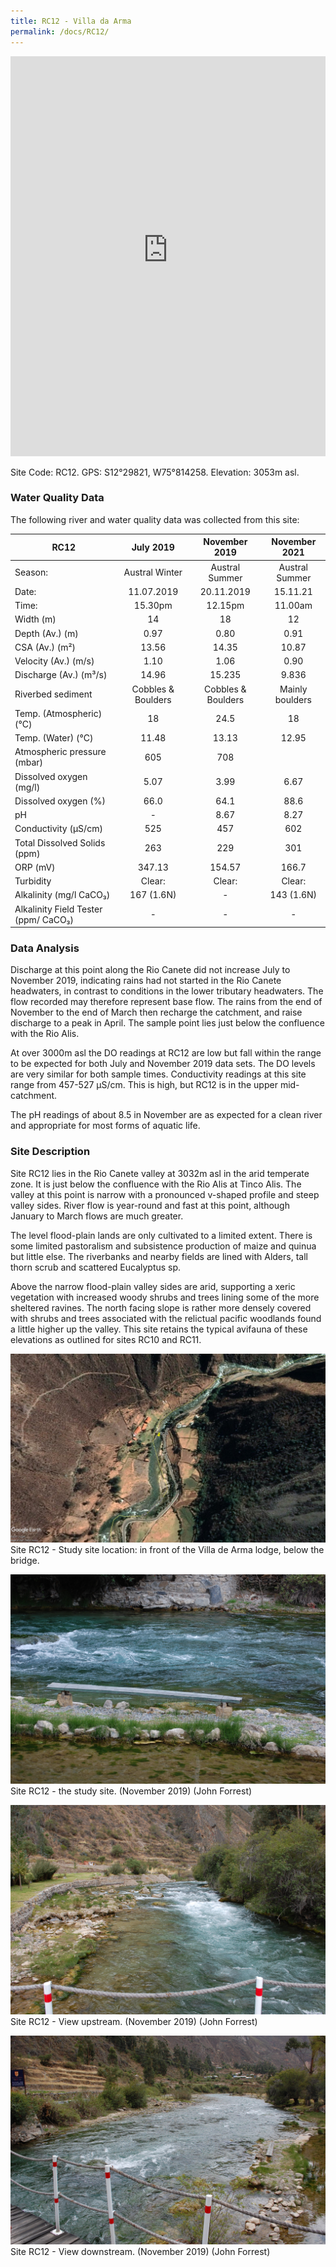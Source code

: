 ```yaml
---
title: RC12 - Villa da Arma
permalink: /docs/RC12/
---
```


<iframe width="100%" height="640" allowfullscreen style="border-style:none;" src="https://cavep-undc-hosting.netlify.com/sites/RC12/app-files/"></iframe>

Site Code: RC12.  GPS: S12°29821, W75°814258. Elevation:
3053m asl.

### Water Quality Data

The following river and water quality data was collected from this site:

|     RC12                                    |          July 2019        |        November 2019      |      November 2021     |
|---------------------------------------------|:-------------------------:|:-------------------------:|:----------------------:|
|     Season:                                 |       Austral Winter      |       Austral Summer      |      Austral Summer    |
|     Date:                                   |         11.07.2019        |         20.11.2019        |         15.11.21       |
|     Time:                                   |           15.30pm         |           12.15pm         |         11.00am        |
|     Width (m)                               |             14            |             18            |            12          |
|     Depth (Av.) (m)                         |            0.97           |            0.80           |           0.91         |
|     CSA (Av.) (m²)                          |            13.56          |            14.35          |          10.87         |
|     Velocity (Av.) (m/s)                    |            1.10           |            1.06           |           0.90         |
|     Discharge (Av.) (m³/s)                  |            14.96          |           15.235          |          9.836         |
|     Riverbed sediment                       |     Cobbles & Boulders    |     Cobbles & Boulders    |     Mainly boulders    |
|     Temp. (Atmospheric) (°C)                |             18            |            24.5           |            18          |
|     Temp. (Water) (°C)                      |            11.48          |            13.13          |          12.95         |
|     Atmospheric pressure (mbar)             |             605           |             708           |                        |
|     Dissolved oxygen (mg/l)                 |            5.07           |            3.99           |           6.67         |
|     Dissolved oxygen (%)                    |            66.0           |            64.1           |           88.6         |
|     pH                                      |              -            |            8.67           |           8.27         |
|     Conductivity (µS/cm)                    |             525           |             457           |           602          |
|     Total Dissolved Solids (ppm)            |             263           |             229           |           301          |
|     ORP (mV)                                |           347.13          |           154.57          |          166.7         |
|     Turbidity                               |           Clear:          |           Clear:          |          Clear:        |
|     Alkalinity (mg/l CaCO₃)                 |         167 (1.6N)        |              -            |        143 (1.6N)      |
|     Alkalinity Field Tester (ppm/ CaCO₃)    |              -            |              -            |            -           |

### Data Analysis
Discharge at this point along the Rio Canete did not increase July to November 2019, indicating rains had not started in the Rio Canete headwaters, in contrast to conditions in the lower tributary headwaters. The flow recorded may therefore represent base flow. The rains from the end of November to the end of March then recharge the catchment, and raise discharge to a peak in April. The sample point lies just below the confluence with the Rio Alis.                                                                                            

At over 3000m asl the DO readings at RC12 are low but fall within the range to be expected for both July and November 2019 data sets. The DO levels are very similar for both sample times. Conductivity readings at this site range from 457-527 µS/cm. This is high, but RC12 is in the upper mid-catchment.   

The pH readings of about 8.5 in November are as expected for a clean river and appropriate for most forms of aquatic life.
  
### Site Description
Site RC12 lies in the Rio Canete valley at 3032m asl in the arid temperate zone. It is just below the confluence with the Rio Alis at Tinco Alis. The valley at this point is narrow with a pronounced v-shaped profile and steep valley sides. River flow is year-round and fast at this point, although January to March flows are much greater.

The level flood-plain lands are only cultivated to a limited extent. There is some limited pastoralism and subsistence production of maize and quinua but little else. The riverbanks and nearby fields are lined with Alders, tall thorn scrub and scattered Eucalyptus sp. 

Above the narrow flood-plain valley sides are arid, supporting a xeric vegetation with increased woody shrubs and trees lining some of the more sheltered ravines. The north facing slope is rather more densely covered with shrubs and trees associated with the relictual pacific woodlands found a little higher up the valley. This site retains the typical avifauna of these elevations as outlined for sites RC10 and RC11. 


![RC12 View upstream](/assets/SiteDescriptions/RC12/RC12VilladeArma.jpg)
Site RC12 - Study site location: in front of the Villa de Arma lodge, below the bridge.


![Site RC12 - the study site. (John Forrest)](/assets/SiteDescriptions/RC12/RC12Site.jpg)
Site RC12 - the study site.  (November 2019) (John Forrest)


![RC12 View upstream](/assets/SiteDescriptions/RC12/RC12Viewupstream.jpg)
Site RC12 - View upstream.  (November 2019) (John Forrest)


![image](/assets/SiteDescriptions/RC12/RC12Viewdownstream.jpg)
Site RC12 - View downstream.  (November 2019) (John Forrest)

